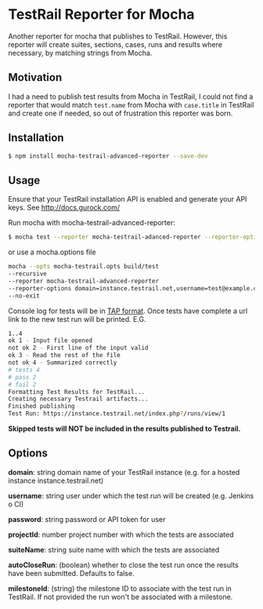 # TestRail Reporter for Mocha
Another reporter for mocha that publishes to TestRail. However, this reporter will create suites, sections, cases, runs and results where necessary, by matching strings from Mocha.

## Motivation
I had a need to publish test results from Mocha in TestRail, I could not find a reporter that would match `test.name` from Mocha with `case.title` in TestRail and create one if needed, so out of frustration this reporter was born.

## Installation
```bash
$ npm install mocha-testrail-advanced-reporter --save-dev
```

## Usage
Ensure that your TestRail installation API is enabled and generate your API keys. See http://docs.gurock.com/

Run mocha with mocha-testrail-advanced-reporter:
```bash
$ mocha test --reporter mocha-testrail-adanced-reporter --reporter-options domain=instance.testrail.net,username=test@example.com,password=12345678,projectId=1,suiteName="A Suite"
```

or use a mocha.options file
```bash
mocha --opts mocha-testrail.opts build/test
--recursive
--reporter mocha-testrail-advanced-reporter
--reporter-options domain=instance.testrail.net,username=test@example.com,password=12345678,projectId=1,suiteName="A Suite"
--no-exit
```

Console log for tests will be in [TAP format](http://testanything.org). Once tests have complete a url link to the new test run will be printed. E.G.

```bash
1..4
ok 1 - Input file opened
not ok 2 - First line of the input valid
ok 3 - Read the rest of the file
not ok 4 - Summarized correctly
# tests 4
# pass 2
# fail 2
Formatting Test Results for TestRail...
Creating necessary Testrail artifacts...
Finished publishing
Test Run: https://instance.testrail.net/index.php?/runs/view/1
```
**Skipped tests will NOT be included in the results published to Testrail.**

## Options

**domain**: string domain name of your TestRail instance (e.g. for a hosted instance instance.testrail.net)

**username**: string user under which the test run will be created (e.g. Jenkins o CI)

**password**: string password or API token for user

**projectId**: number project number with which the tests are associated

**suiteName**: string suite name with which the tests are associated

**autoCloseRun**: (boolean) whether to close the test run once the results have been submitted. Defaults to false.

**milestoneId**: (string) the milestone ID to associate with the test run in TestRail. If not provided the run won't be associated with a milestone. 
